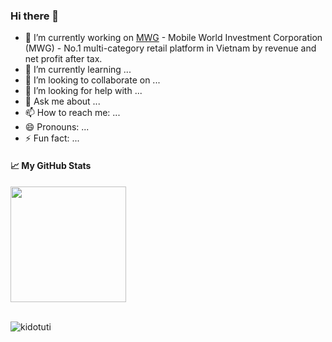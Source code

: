 ### Hi there 👋

<!--
**kidotuti/kidotuti** is a ✨ _special_ ✨ repository because its `README.md` (this file) appears on your GitHub profile.

Here are some ideas to get you started:-->

- 🔭 I’m currently working on [MWG](https://mwg.vn/) - Mobile World Investment Corporation (MWG) - No.1 multi-category retail platform in Vietnam by revenue and net profit after tax. 
- 🌱 I’m currently learning ...
- 👯 I’m looking to collaborate on ...
- 🤔 I’m looking for help with ...
- 💬 Ask me about ...
- 📫 How to reach me: ...
- 😄 Pronouns: ...
- ⚡ Fun fact: ...


#### &#x1f4c8; My GitHub Stats

<img align="center" src="https://github-readme-stats-one-bice.vercel.app/api?username=kidotuti&count_private=true&theme=dracula&show_icons=true&include_all_commits=true&role=OWNER,ORGANIZATION_MEMBER,COLLABORATOR" height="185px" />
</br>
</br>
<p align="left"> <img src="https://komarev.com/ghpvc/?username=kidotuti&label=Profile%20views&color=0e75b6&style=flat" alt="kidotuti" /> </p>
